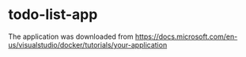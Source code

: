 # todo-list-app
The application was downloaded from https://docs.microsoft.com/en-us/visualstudio/docker/tutorials/your-application